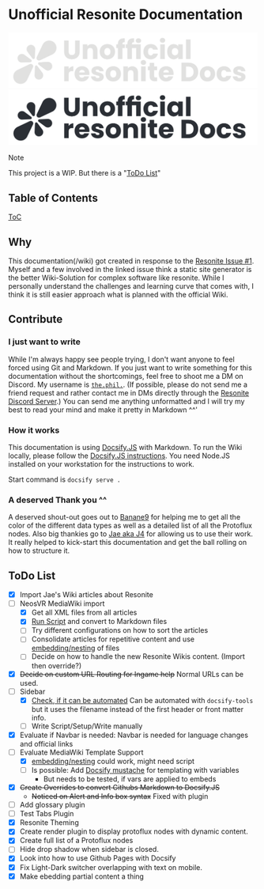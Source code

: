 # Unofficial Resonite Documentation

![](_media/logo_light.png#gh-dark-mode-only)
![](_media/logo_dark.png#gh-light-mode-only)

> [!NOTE]
> This project is a WIP. But there is a "[ToDo List](/README.md#todo-list)"

<!-- panels:start -->
<!-- div:right-panel -->
## Table of Contents

[ToC](_sidebar.md ':include')

<!-- div:left-panel -->
## Why

This documentation(/wiki) got created in response to the [Resonite Issue #1](https://github.com/Yellow-Dog-Man/Resonite-Issues/issues/1). Myself and a few involved in the linked issue think a static site generator is the better Wiki-Solution for complex software like resonite. While I personally understand the challenges and learning curve that comes with, I think it is still easier approach what is planned with the official Wiki.

## Contribute

### I just want to write

While I'm always happy see people trying, I don't want anyone to feel forced using Git and Markdown. If you just want to write something for this documentation without the shortcomings, feel free to shoot me a DM on Discord. My username is [`the.phil.`](https://discord.com/users/172031697355800577). (If possible, please do not send me a friend request and rather contact me in DMs directly through the [Resonite Discord Server](https://discord.gg/resonite).) You can send me anything unformatted and I will try my best to read your mind and make it pretty in Markdown ^^'

### How it works

This documentation is using [Docsify.JS](https://docsify.js.org) with Markdown.
To run the Wiki locally, please follow the [Docsify.JS instructions](https://docsify.js.org/#/quickstart). You need Node.JS installed on your workstation for the instructions to work.

Start command is `docsify serve .`

### A deserved Thank you ^^

A deserved shout-out goes out to [Banane9](https://github.com/Banane9) for helping me to get all the color of the different data types as well as a detailed list of all the Protoflux nodes.
Also big thankies go to [Jae aka J4](https://777.tf/) for allowing us to use their work. It really helped to kick-start this documentation and get the ball rolling on how to structure it.

<!-- panels:end -->

## ToDo List

- [x] Import Jae's Wiki articles about Resonite
- [ ] NeosVR MediaWiki import
  - [x] Get all XML files from all articles
  - [x] [Run Script](https://github.com/outofcontrol/mediawiki-to-gfm) and convert to Markdown files
  - [ ] Try different configurations on how to sort the articles
  - [ ] Consolidate articles for repetitive content and use [embedding/nesting](https://docsify.js.org/#/embed-files?id=embed-files) of files
  - [ ] Decide on how to handle the new Resonite Wikis content. (Import then override?)
- [x] ~~Decide on custom URL Routing for Ingame help~~ Normal URLs can be used.
- [ ] Sidebar
  - [x] [Check, if it can be automated](https://docsify.js.org/#/more-pages?id=sidebar) Can be automated with `docsify-tools` but it uses the filename instead of the first header or front matter info.
  - [ ] Write Script/Setup/Write manually
- [x] Evaluate if Navbar is needed: Navbar is needed for language changes and official links
- [ ] Evaluate MediaWiki Template Support
  - [x] [embedding/nesting](https://docsify.js.org/#/embed-files?id=embed-files) could work, might need script
  - [ ] Is possible: Add [Docsify mustache](https://docsify-mustache.github.io/#/) for templating with variables
    - But needs to be tested, if vars are applied to embeds
- [x] ~~Create Overrides to convert Githubs Markdown to Docsify.JS~~
  - ~~Noticed on Alert and Info box syntax~~ Fixed with plugin
- [ ] Add glossary plugin
- [ ] Test Tabs Plugin
- [x] Resonite Theming
- [x] Create render plugin to display protoflux nodes with dynamic content.
- [x] Create full list of a Protoflux nodes
- [ ] Hide drop shadow when sidebar is closed.
- [x] Look into how to use Github Pages with Docsify
- [x] Fix Light-Dark switcher overlapping with text on mobile.
- [x] Make ebedding partial content a thing
